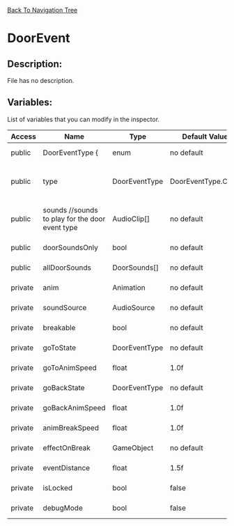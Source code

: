 [Back To Navigation Tree](https://wesleywh.github.io/GameDevRepo/docs/navigation.html)
# DoorEvent

## Description:
File has no description.

## Variables:
List of variables that you can modify in the inspector.

|Access|Name|Type|Default Value|Description|
|---|---|---|---|---|
|public|DoorEventType {|enum|no default|No description.|
|public|type|DoorEventType|DoorEventType.Open|don't have more than 1 of the same type|
|public|sounds						//sounds to play for the door event type|AudioClip[]|no default|sounds to play for the door event type|
|public|doorSoundsOnly|bool|no default|No description.|
|public|allDoorSounds|DoorSounds[]|no default|No description.|
|private|anim|Animation|no default|No description.|
|private|soundSource|AudioSource|no default|No description.|
|private|breakable|bool|no default|No description.|
|private|goToState|DoorEventType|no default|No description.|
|private|goToAnimSpeed|float|1.0f|No description.|
|private|goBackState|DoorEventType|no default|No description.|
|private|goBackAnimSpeed|float|1.0f|No description.|
|private|animBreakSpeed|float|1.0f|No description.|
|private|effectOnBreak|GameObject|no default|No description.|
|private|eventDistance|float|1.5f|No description.|
|private|isLocked|bool|false|No description.|
|private|debugMode|bool|false|No description.|
